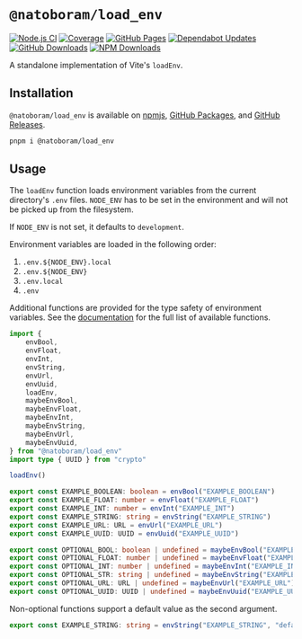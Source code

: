 # `@natoboram/load_env`

[![Node.js CI](https://github.com/NatoBoram/load_env/actions/workflows/node.js.yaml/badge.svg)](https://github.com/NatoBoram/load_env/actions/workflows/node.js.yaml) [![Coverage](https://img.shields.io/badge/dynamic/json?url=https%3A%2F%2Fnatoboram.github.io%2Fload_env%2Fcoverage%2Fcoverage-summary.json&query=total.branches.pct&suffix=%25&logo=vitest&label=coverage&color=acd268)](https://natoboram.github.io/load_env/coverage) [![GitHub Pages](https://github.com/NatoBoram/load_env/actions/workflows/github-pages.yaml/badge.svg)](https://github.com/NatoBoram/load_env/actions/workflows/github-pages.yaml) [![Dependabot Updates](https://github.com/NatoBoram/load_env/actions/workflows/dependabot/dependabot-updates/badge.svg)](https://github.com/NatoBoram/load_env/actions/workflows/dependabot/dependabot-updates) [![GitHub Downloads](https://img.shields.io/github/downloads/natoboram/load_env/total?logo=github&color=0969da)](https://github.com/natoboram/load_env/releases) [![NPM Downloads](https://img.shields.io/npm/dt/%40natoboram/load_env?logo=npm&color=CB3837)](https://www.npmjs.com/package/@natoboram/load_env)

A standalone implementation of Vite's `loadEnv`.

## Installation

`@natoboram/load_env` is available on [npmjs](https://www.npmjs.com/package/@natoboram/load_env), [GitHub Packages](https://github.com/NatoBoram/load_env/pkgs/npm/load_env), and [GitHub Releases](https://github.com/NatoBoram/load_env/releases).

```sh
pnpm i @natoboram/load_env
```

## Usage

The `loadEnv` function loads environment variables from the current directory's `.env` files. `NODE_ENV` has to be set in the environment and will not be picked up from the filesystem.

If `NODE_ENV` is not set, it defaults to `development`.

Environment variables are loaded in the following order:

1. `.env.${NODE_ENV}.local`
2. `.env.${NODE_ENV}`
3. `.env.local`
4. `.env`

Additional functions are provided for the type safety of environment variables. See the [documentation](https://natoboram.github.io/load_env) for the full list of available functions.

```ts
import {
	envBool,
	envFloat,
	envInt,
	envString,
	envUrl,
	envUuid,
	loadEnv,
	maybeEnvBool,
	maybeEnvFloat,
	maybeEnvInt,
	maybeEnvString,
	maybeEnvUrl,
	maybeEnvUuid,
} from "@natoboram/load_env"
import type { UUID } from "crypto"

loadEnv()

export const EXAMPLE_BOOLEAN: boolean = envBool("EXAMPLE_BOOLEAN")
export const EXAMPLE_FLOAT: number = envFloat("EXAMPLE_FLOAT")
export const EXAMPLE_INT: number = envInt("EXAMPLE_INT")
export const EXAMPLE_STRING: string = envString("EXAMPLE_STRING")
export const EXAMPLE_URL: URL = envUrl("EXAMPLE_URL")
export const EXAMPLE_UUID: UUID = envUuid("EXAMPLE_UUID")

export const OPTIONAL_BOOL: boolean | undefined = maybeEnvBool("EXAMPLE_BOOL")
export const OPTIONAL_FLOAT: number | undefined = maybeEnvFloat("EXAMPLE_FLOAT")
export const OPTIONAL_INT: number | undefined = maybeEnvInt("EXAMPLE_INT")
export const OPTIONAL_STR: string | undefined = maybeEnvString("EXAMPLE_STR")
export const OPTIONAL_URL: URL | undefined = maybeEnvUrl("EXAMPLE_URL")
export const OPTIONAL_UUID: UUID | undefined = maybeEnvUuid("EXAMPLE_UUID")
```

Non-optional functions support a default value as the second argument.

```ts
export const EXAMPLE_STRING: string = envString("EXAMPLE_STRING", "default")
```
